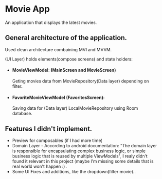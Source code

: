 
# Movie App

An application that displays the latest movies.

## General architecture of the application.
Used clean architecture combaining MVI and MVVM.

(UI Layer) holds elements(compose screens) and state holders:

- #### MovieViewModel: (MainScreen and MovieScreen)
    Geting movies data from MovieRepository(Data layer) depending on filter.

- #### FavoriteMovieViewModel (FavoritesScreen):
    Saving data for (Data layer) LocalMovieRepository using Room database.


## Features I didn't implement.
- Preview for composables (if I had more time)
- Domain Layer - According to android documentation: "The domain layer is responsible for encapsulating complex business logic, or simple business logic that is reused by multiple ViewModels", I realy didn't found it relevant in this project (maybe I'm missing some details that is real world won't happen :) . 
- Some UI Fixes and additions, like the dropdown(filter movie)..

